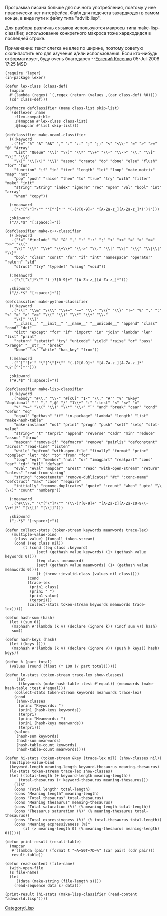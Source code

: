 Программа писана больше для личного употребления, поэтому у нее
практически нет интерфейса. Файл для подсчета захардкоден в
самом конце, в виде пути к файлу типа "advlib.lisp".

Для разбора различных языков используются макросы типа
make-lisp-classifier, использование конкретного макроса тоже хардкодидся
в последней строке.

Примечание: текст слегка не влез по ширине, поэтому советую скопипастить
его для изучения и/или использования. Если кто-нибудь отформатирует,
буду очень благодарен --[Евгений
Косенко](User:eugine_kosenko "wikilink") 05-Jul-2008 17:25 MSD

    (require 'lexer)
    (in-package lexer)
    
    (defun lex-class (class-def)
      (mapcar 
      #'(lambda (regex) `(,regex (return (values ,(car class-def) %0))))
      (cdr class-def)))
    
    (defmacro defclassifier (name class-list skip-list)
      `(deflexer ,name
        :flex-compatible 
        ,@(mapcan #'lex-class class-list)
        ,@(mapcar #'list skip-list)))
    
    (defclassifier make-ocaml-classifier
      ((:keyword
       .("!=" "%" "&" "&&" "," ":" "::" ";" ";;" "<" "<\\-" "=" ">" ">=" "@" "Array"
        "List" "Queue" "\\(" "\\)" "\\*" "\\+" "\\-" "\\->" "\\." "\\[" "\\]" "\\{"
        "\\|" "\\|\\|" "\\}" "assoc" "create" "do" "done" "else" "flush" "for" "fun"
        "function" "if" "in" "iter" "length" "let" "loop" "make_matrix" "map" "not"
        "pop" "push" "raise" "then" "to" "true" "try" "with" "filter" "make" "init"
        "string" "String" "index" "ignore" "rec" "open" "val" "bool" "int" "array"
        "when" "copy"))
    
      (:meanword
       .("\"[^\"]*\"" "'[^']*'" "(-)?[0-9]+" "[A-Za-z_][A-Za-z_]*(')?")))
    
      ;skipword
      ("//.*$" "[:space:]+"))
    
    (defclassifier make-c++-classifier
      ((:keyword
       .("!=" "#include" "%" "&" "," ":" "::" ";" "<" "<<" "=" ">" ">=" ">>" "\\("
        "\\)" "\\*" "\\+" "\\+\\+" "\\->" "\\." "\\[" "\\]" "\\{" "\\|\\|" "\\}"
        "bool" "class" "const" "for" "if" "int" "namespace" "operator" "return" "std"
        "struct" "try" "typedef" "using" "void"))
    
      (:meanword
       .("\"[^\"]*\"" "(-)?[0-9]+" "[A-Za-z_][A-Za-z_]*")))
    
      ;skipword
      ("//.*$" "[:space:]+"))
    
    (defclassifier make-python-classifier
      ((:keyword 
       .("\\|" "\\&" "\\\\" "\\+=" "==" "\\-" "\\{" "\\}" "!=" "%" "," ":" "<" "=" ">" ">=" "\\(" "\\)" "\\*" "\\+" "\\." 
        "\\[" "\\]"
        "__class__" "__init__" "__name__" "__unicode__" "append" "class" "cond" "def"
        "dict" "except" "for" "if" "import" "in" "join" "lambda" "len" "list" "print"
        "return" "setattr" "try" "unicode" "yield" "raise" "or" "pass" "xrange" "__str__" "break" 
        "None" "is" "while" "has_key" "from"))
    
      (:meanword
       .("`[^']+`" "\"[^\"]*\"" "(-)?[0-9]+" "[A-Za-z_][A-Za-z_]*" "u?'[^']*'")))
    
      ;skipword  
      ("#.*$" "[:space:]+"))
    
    (defclassifier make-lisp-classifier
      ((:keyword 
       .("&body" "#\\." "\\-" "#[cC]" "1-" "\\." "#'" "%" "&key" "&optional" "'" "," ",@" "/" "1\\+" ":" ":test" "<" "<>" "="
        ">" ">=" "\\(" "\\)" "\\*" "\\+" "`" "and" "break" "caar" "cond" "defun" "eq"
        "equal" "gethash" "if" "in-package" "lambda" "length" "list" "make-hash-table"
        "make-instance" "not" "print" "progn" "push" "setf" "setq" "slot-value"
        "string=" "t" "terpri" "append" "reverse" "cadr" "min" "reduce" "assoc" "throw"
        "mapcan" "remove-if" "defmacro" "remove" "pairlis" "defconstant" "across" "read-line" "listen"
        "while" "upfrom" "with-open-file" "finally" "format" "princ" "complex" "let" "do" "to" "from" "for"
        "loop" "eql" "member" "null" "or" "imagpart" "realpart" "cons" "car" "cdr" "nil" "defvar"
        "eval" "eval" "mapcar" "&rest" "read" "with-open-stream" "return" "unless" "read-from-string"
        "string" "concatenate" "remove-dublicates" "#c" ":conc-name" "defctruct" "max" "case" "require"
        "initially" "remove-duplicates" "quote" ":count" "when" "upto" "\\(\\)" "count" "numberp"))
    
      (:meanword
       .("#\\\\." "\"[^\"]*\"" "(\\-)?[0-9]+" "[A-Za-z][A-Za-z0-9\\-\\+!]*" "[\\[]" "[\\]]")))
    
      ;skipword  
      (";.*$" "[:space:]+"))
    
    (defun collect-stats (token-stream keywords meanwords trace-lex)
       (multiple-value-bind 
        (class value) (funcall token-stream)
        (cond ((eq class nil))
            (t (cond ((eq class :keyword)
                  (setf (gethash value keywords) (1+ (gethash value keywords 0))))
                  ((eq class :meanword)
                  (setf (gethash value meanwords) (1+ (gethash value meanwords 0))))
                  (t (throw :invalid-class (values nil class))))
              (cond
              (trace-lex
               (prin1 class)
               (prin1 " ")
               (prin1 value)
               (terpri)))
              (collect-stats token-stream keywords meanwords trace-lex)))))
    
    (defun hash-sum (hash)
      (let ((sum 0)) 
       (maphash #'(lambda (k v) (declare (ignore k)) (incf sum v)) hash)
       sum))
    
    (defun hash-keys (hash)
      (let ((keys ()))
       (maphash #'(lambda (k v) (declare (ignore v)) (push k keys)) hash) keys))
    
    (defun % (part total)
      (values (round (float (* 100 (/ part total))))))
    
    (defun lo-stats (token-stream trace-lex show-classes)
         (let 
          ((keywords (make-hash-table :test #'equal)) (meanwords (make-hash-table :test #'equal)))
        (collect-stats token-stream keywords meanwords trace-lex)
        (cond
         (show-classes
          (princ "Keywords: ")
          (prin1 (hash-keys keywords))
          (terpri)
          (princ "Meanwords: ")
          (prin1 (hash-keys meanwords))
          (terpri)))
        (values
         (hash-sum keywords)
         (hash-sum meanwords)
         (hash-table-count keywords)
         (hash-table-count meanwords))))
    
    (defun hi-stats (token-stream &key (trace-lex nil) (show-classes nil))
      (multiple-value-bind 
      (keyword-length meaning-length keyword-thesaurus meaning-thesaurus)
      (lo-stats token-stream trace-lex show-classes)
      (let ((total-length (+ keyword-length meaning-length))
          (total-thesaurus (+ keyword-thesaurus meaning-thesaurus)))
        (list
        (cons "Total length" total-length)
        (cons "Meaning length" meaning-length)
        (cons "Total thesaurus" total-thesaurus)
        (cons "Meaning thesaurus" meaning-thesaurus)
        (cons "Total saturation (%)" (% meaning-length total-length))
        (cons "Thesaurus saturation (%)" (% meaning-thesaurus total-thesaurus))
        (cons "Total expressiveness (%)" (% total-thesaurus total-length))
        (cons "Meaning expressiveness (%)" 
            (if (> meaning-length 0) (% meaning-thesaurus meaning-length) 0))))))
    
    (defun print-result (result-table)
      (mapcar
       #'(lambda (pair) (format t "~A~50T~7D~%" (car pair) (cdr pair)))
       result-table))
    
    (defun read-content (file-name)
      (with-open-file 
      (s file-name)
      (let
         ((data (make-string (file-length s)))) 
        (read-sequence data s) data)))
    
    (print-result (hi-stats (make-lisp-classifier (read-content "advworld.lisp"))))

[Category:Lisp](Category:Lisp "wikilink")
